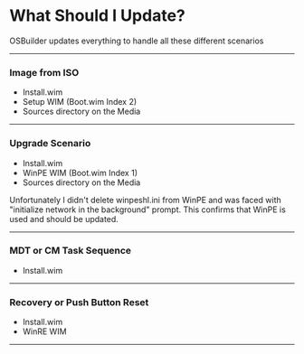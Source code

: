 # What Should I Update?

OSBuilder updates everything to handle all these different scenarios

---

### Image from ISO

* Install.wim
* Setup WIM \(Boot.wim Index 2\)
* Sources directory on the Media

---

### Upgrade Scenario

* Install.wim
* WinPE WIM \(Boot.wim Index 1\)
* Sources directory on the Media

Unfortunately I didn't delete winpeshl.ini from WinPE and was faced with "initialize network in the background" prompt.  This confirms that WinPE is used and should be updated.

---

### MDT or CM Task Sequence

* Install.wim

---

### Recovery or Push Button Reset

* Install.wim
* WinRE WIM

---



